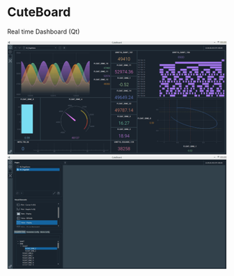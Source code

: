 # CuteBoard
Real time Dashboard (Qt) 

![Live](resources/gif/live2.gif) 
![Design](resources/gif/edit2.gif) 
